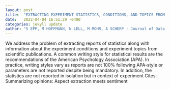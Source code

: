 ```yaml
---
layout: post
title:  "EXTRACTING EXPERIMENT STATISTICS, CONDITIONS, AND TOPICS FROM SCIENTIFIC PAPERS WITH STEREO"
date:   2022-04-04 16:51:29 -0400
categories: jekyll update
author: "S EPP, M HOFFMANN, N LELL, M MOHR, A SCHERP - Journal of Data Intelligence, 2022"
---
```

We address the problem of extracting reports of statistics along with information about the experiment conditions and experiment topics from scientific publications. A common writing style for statistical results are the recommendations of the American Psychology Association (APA). In practice, writing styles vary as reports are not 100% following APA-style or parameters are not reported despite being mandatory. In addition, the statistics are not reported in isolation but in context of experiment Cites: Summarizing opinions: Aspect extraction meets sentiment